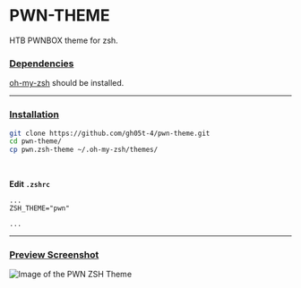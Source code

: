 # PWN-THEME
HTB PWNBOX theme for zsh.

### <ins>Dependencies</ins>
[oh-my-zsh](https://ohmyz.sh) should be installed.

____

### <ins>Installation</ins>
```BASH
git clone https://github.com/gh05t-4/pwn-theme.git
cd pwn-theme/
cp pwn.zsh-theme ~/.oh-my-zsh/themes/
```
<br>

**Edit `.zshrc`**

```
...
ZSH_THEME="pwn"

...
```

____

### <ins>Preview Screenshot</ins>
![Image of the PWN ZSH Theme](pwnTheme.png)

